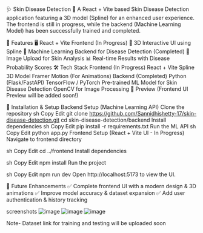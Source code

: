 🩺 Skin Disease Detection
🔬 A React + Vite based Skin Disease Detection application featuring a 3D model (Spline) for an enhanced user experience. The frontend is still in progress, while the backend (Machine Learning Model) has been successfully trained and completed.

🚀 Features
🖥️ React + Vite Frontend (In Progress)
🎨 3D Interactive UI using Spline
🤖 Machine Learning Backend for Disease Detection (Completed)
📸 Image Upload for Skin Analysis
📊 Real-time Results with Disease Probability Scores
🛠️ Tech Stack
Frontend (In Progress)
React + Vite
Spline 3D Model
Framer Motion (For Animations)
Backend (Completed)
Python (Flask/FastAPI)
TensorFlow / PyTorch
Pre-trained ML Model for Skin Disease Detection
OpenCV for Image Processing
📸 Preview
(Frontend UI Preview will be added soon!)

🚀 Installation & Setup
Backend Setup (Machine Learning API)
Clone the repository
sh
Copy
Edit
git clone https://github.com/Sannidhishetty-17/skin-disease-detection.git
cd skin-disease-detection/backend
Install dependencies
sh
Copy
Edit
pip install -r requirements.txt
Run the ML API
sh
Copy
Edit
python app.py
Frontend Setup (React + Vite UI - In Progress)
Navigate to frontend directory

sh
Copy
Edit
cd ../frontend
Install dependencies

sh
Copy
Edit
npm install
Run the project

sh
Copy
Edit
npm run dev
Open http://localhost:5173 to view the UI.

🔧 Future Enhancements
✅ Complete frontend UI with a modern design & 3D animations
✅ Improve model accuracy & dataset expansion
✅ Add user authentication & history tracking

screenshots 
![image](https://github.com/user-attachments/assets/26dc9e92-c7b9-45d9-afb6-308fd43003e2)
![image](https://github.com/user-attachments/assets/35ce5aa4-bb1a-4a1e-927b-de6173ac77b0)
![image](https://github.com/user-attachments/assets/3e770dae-4758-42e4-8b2d-554b4232d2a3)

Note-
Dataset link for training and testing will be uploaded soon


